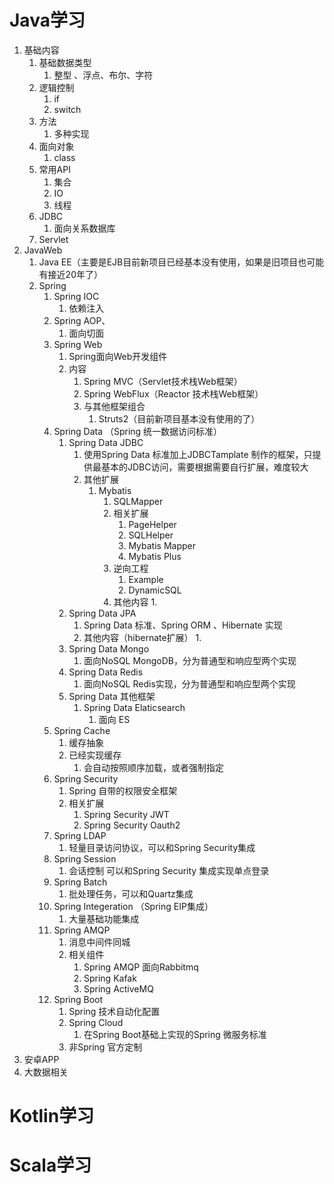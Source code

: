 # Java学习

1. 基础内容
   1. 基础数据类型
      1. 整型 、浮点、布尔、字符
   2. 逻辑控制
      1. if
      2. switch
   3. 方法
      1. 多种实现
   4. 面向对象
      1. class
   5. 常用API
      1. 集合
      2. IO
      3. 线程
   6. JDBC
      1. 面向关系数据库
   7. Servlet
2. JavaWeb
   1. Java EE（主要是EJB目前新项目已经基本没有使用，如果是旧项目也可能有接近20年了）
   2. Spring
      1. Spring IOC
         1. 依赖注入
      2. Spring AOP、
         1. 面向切面
      3. Spring Web
         1. Spring面向Web开发组件
         2. 内容
            1. Spring MVC（Servlet技术栈Web框架）
            2. Spring WebFlux（Reactor 技术栈Web框架）
            3. 与其他框架组合
               1. Struts2（目前新项目基本没有使用的了）
      4. Spring Data （Spring 统一数据访问标准）
         1. Spring Data JDBC
            1. 使用Spring Data 标准加上JDBCTamplate 制作的框架，只提供最基本的JDBC访问，需要根据需要自行扩展，难度较大
            2. 其他扩展
               1. Mybatis
                  1. SQLMapper
                  2. 相关扩展
                     1. PageHelper
                     2. SQLHelper
                     3. Mybatis Mapper
                     4. Mybatis Plus
                  3. 逆向工程
                     1. Example
                     2. DynamicSQL
                  4. 其他内容
                     1. 
         2. Spring Data JPA
            1. Spring Data 标准、Spring ORM 、Hibernate 实现
            2. 其他内容（hibernate扩展）
               1. 
         3. Spring Data Mongo
            1. 面向NoSQL MongoDB，分为普通型和响应型两个实现
         4. Spring Data Redis
            1. 面向NoSQL Redis实现，分为普通型和响应型两个实现
         5. Spring Data 其他框架
            1. Spring Data Elaticsearch 
               1. 面向 ES
      5. Spring Cache 
         1. 缓存抽象
         2. 已经实现缓存
            1. 会自动按照顺序加载，或者强制指定
      6. Spring Security
         1. Spring 自带的权限安全框架
         2. 相关扩展
            1. Spring Security JWT
            2. Spring Security Oauth2
      7. Spring LDAP
         1. 轻量目录访问协议，可以和Spring Security集成
      8. Spring Session
         1. 会话控制 可以和Spring Security 集成实现单点登录
      9. Spring Batch
         1. 批处理任务，可以和Quartz集成
      10. Spring Integeration （Spring EIP集成）
          1. 大量基础功能集成
      11. Spring AMQP
          1. 消息中间件同城
          2. 相关组件
             1. Spring AMQP 面向Rabbitmq
             2. Spring Kafak 
             3. Spring ActiveMQ
      12. Spring Boot
          1. Spring 技术自动化配置
          2. Spring Cloud
             1. 在Spring Boot基础上实现的Spring 微服务标准
          3. 非Spring 官方定制
3. 安卓APP
4. 大数据相关



# Kotlin学习

# Scala学习